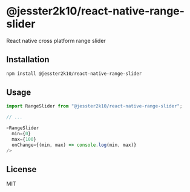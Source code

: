 # @jesster2k10/react-native-range-slider

React native cross platform range slider

## Installation

```sh
npm install @jesster2k10/react-native-range-slider
```

## Usage

```js
import RangeSlider from "@jesster2k10/react-native-range-slider";

// ...

<RangeSlider
  min={0}
  max={100}
  onChange={(min, max) => console.log(min, max)}
/>
```

## License

MIT
